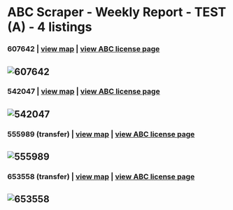# ABC Scraper - Weekly Report  - TEST (A) - 4 listings
 ### 607642  | [view map](https://maps.google.com?q=8%20DUDLEY%20AVE%2C%20VENICE) | [view ABC license page](https://www.abc.ca.gov/licensing/license-lookup/single-license/?RPTTYPE=12&LICENSE=607642)
![607642](https://raw.githubusercontent.com/playatgtb/abc-scraper/main/downloads/A/2023-12-27-screenshots/607642.png)
---
### 542047  | [view map](https://maps.google.com?q=4242%20ATLANTIC%20AVE%2C%20LONG%20BEACH) | [view ABC license page](https://www.abc.ca.gov/licensing/license-lookup/single-license/?RPTTYPE=12&LICENSE=542047)
![542047](https://raw.githubusercontent.com/playatgtb/abc-scraper/main/downloads/A/2023-12-26-screenshots/542047.png)
---
### 555989 (transfer) | [view map](https://maps.google.com?q=1601%20N%20CAHUENGA%20BLVD%2C%20LOS%20ANGELES) | [view ABC license page](https://www.abc.ca.gov/licensing/license-lookup/single-license/?RPTTYPE=12&LICENSE=555989)
![555989](https://raw.githubusercontent.com/playatgtb/abc-scraper/main/downloads/A/2023-12-26-screenshots/555989.png)
---
### 653558 (transfer) | [view map](https://maps.google.com?q=2430%20MARINE%20AVE%2C%20REDONDO%20BEACH) | [view ABC license page](https://www.abc.ca.gov/licensing/license-lookup/single-license/?RPTTYPE=12&LICENSE=653558)
![653558](https://raw.githubusercontent.com/playatgtb/abc-scraper/main/downloads/A/2023-12-26-screenshots/653558.png)
---
